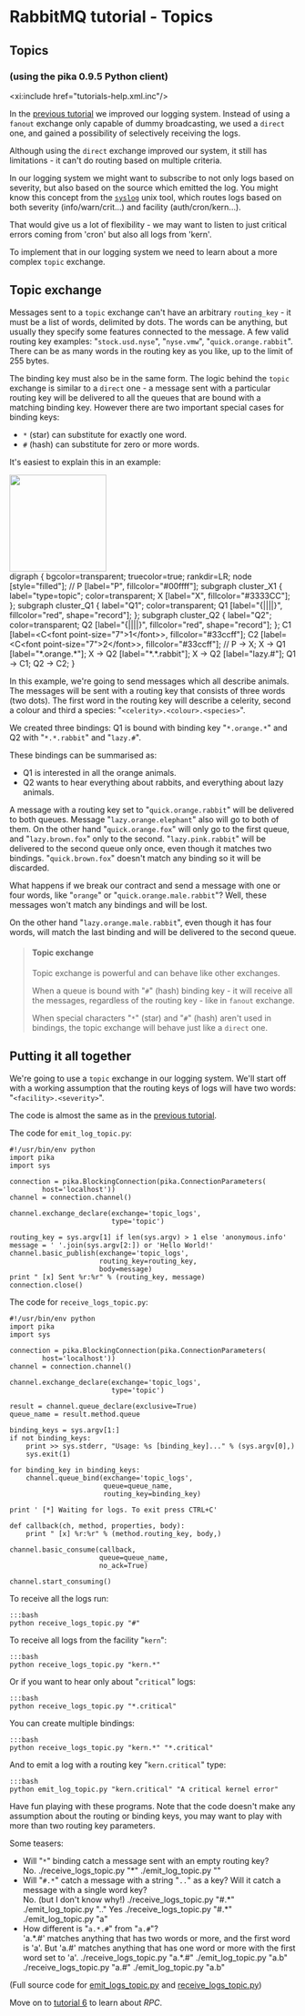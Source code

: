 # RabbitMQ tutorial - Topics

<div id="sidebar" class="tutorial-five">
   <xi:include href="tutorials-menu.xml.inc"/>
</div>

<div id="tutorial">


## Topics
### (using the pika 0.9.5 Python client)

<xi:include href="tutorials-help.xml.inc"/>

In the [previous tutorial](tutorial-four-python.html) we improved our
logging system. Instead of using a `fanout` exchange only capable of
dummy broadcasting, we used a `direct` one, and gained a possibility
of selectively receiving the logs.

Although using the `direct` exchange improved our system, it still has
limitations - it can't do routing based on multiple criteria.

In our logging system we might want to subscribe to not only logs
based on severity, but also based on the source which emitted the log.
You might know this concept from the
[`syslog`](http://en.wikipedia.org/wiki/Syslog) unix tool, which
routes logs based on both severity (info/warn/crit...) and facility
(auth/cron/kern...).

That would give us a lot of flexibility - we may want to listen to
just critical errors coming from 'cron' but also all logs from 'kern'.

To implement that in our logging system we need to learn about a more
complex `topic` exchange.


Topic exchange
--------------

Messages sent to a `topic` exchange can't have an arbitrary
`routing_key` - it must be a list of words, delimited by dots. The
words can be anything, but usually they specify some features
connected to the message. A few valid routing key examples:
"`stock.usd.nyse`", "`nyse.vmw`", "`quick.orange.rabbit`". There can be as
many words in the routing key as you like, up to the limit of 255
bytes.

The binding key must also be in the same form. The logic behind the
`topic` exchange is similar to a `direct` one - a message sent with a
particular routing key will be delivered to all the queues that are
bound with a matching binding key. However there are two important
special cases for binding keys:

  * `*` (star) can substitute for exactly one word.
  * `#` (hash) can substitute for zero or more words.

It's easiest to explain this in an example:

<div class="diagram">
  <img src="/img/tutorials/python-five.png" height="170" />
  <div class="diagram_source">
    digraph {
      bgcolor=transparent;
      truecolor=true;
      rankdir=LR;
      node [style="filled"];
      //
      P [label="P", fillcolor="#00ffff"];
      subgraph cluster_X1 {
        label="type=topic";
	color=transparent;
        X [label="X", fillcolor="#3333CC"];
      };
      subgraph cluster_Q1 {
        label="Q1";
	color=transparent;
        Q1 [label="{||||}", fillcolor="red", shape="record"];
      };
      subgraph cluster_Q2 {
        label="Q2";
	color=transparent;
        Q2 [label="{||||}", fillcolor="red", shape="record"];
      };
      C1 [label=&lt;C&lt;font point-size="7"&gt;1&lt;/font&gt;&gt;, fillcolor="#33ccff"];
      C2 [label=&lt;C&lt;font point-size="7"&gt;2&lt;/font&gt;&gt;, fillcolor="#33ccff"];
      //
      P -&gt; X;
      X -&gt; Q1 [label="*.orange.*"];
      X -&gt; Q2 [label="*.*.rabbit"];
      X -&gt; Q2 [label="lazy.#"];
      Q1 -&gt; C1;
      Q2 -&gt; C2;
    }
  </div>
</div>

In this example, we're going to send messages which all describe
animals. The messages will be sent with a routing key that consists of
three words (two dots). The first word in the routing key
will describe a celerity, second a colour and third a species:
"`<celerity>.<colour>.<species>`".

We created three bindings: Q1 is bound with binding key "`*.orange.*`"
and Q2 with "`*.*.rabbit`" and "`lazy.#`".

These bindings can be summarised as:

  * Q1 is interested in all the orange animals.
  * Q2 wants to hear everything about rabbits, and everything about lazy
    animals.

A message with a routing key set to "`quick.orange.rabbit`"
will be delivered to both queues. Message
"`lazy.orange.elephant`" also will go to both of them. On the other hand
"`quick.orange.fox`" will only go to the first queue, and
"`lazy.brown.fox`" only to the second. "`lazy.pink.rabbit`" will
be delivered to the second queue only once, even though it matches two bindings.
"`quick.brown.fox`" doesn't match any binding so it will be discarded.

What happens if we break our contract and send a message with one or
four words, like "`orange`" or "`quick.orange.male.rabbit`"? Well,
these messages won't match any bindings and will be lost.

On the other hand "`lazy.orange.male.rabbit`", even though it has four
words, will match the last binding and will be delivered to the second
queue.

> #### Topic exchange
>
> Topic exchange is powerful and can behave like other exchanges.
>
> When a queue is bound with "`#`" (hash) binding key - it will receive
> all the messages, regardless of the routing key - like in `fanout` exchange.
>
> When special characters "`*`" (star) and "`#`" (hash) aren't used in bindings,
> the topic exchange will behave just like a `direct` one.

Putting it all together
-----------------------

We're going to use a `topic` exchange in our logging system. We'll
start off with a working assumption that the routing keys of logs will
have two words: "`<facility>.<severity>`".

The code is almost the same as in the
[previous tutorial](tutorial-four-python.html).

The code for `emit_log_topic.py`:

    #!/usr/bin/env python
    import pika
    import sys

    connection = pika.BlockingConnection(pika.ConnectionParameters(
            host='localhost'))
    channel = connection.channel()

    channel.exchange_declare(exchange='topic_logs',
                             type='topic')

    routing_key = sys.argv[1] if len(sys.argv) > 1 else 'anonymous.info'
    message = ' '.join(sys.argv[2:]) or 'Hello World!'
    channel.basic_publish(exchange='topic_logs',
                          routing_key=routing_key,
                          body=message)
    print " [x] Sent %r:%r" % (routing_key, message)
    connection.close()

The code for `receive_logs_topic.py`:

    #!/usr/bin/env python
    import pika
    import sys

    connection = pika.BlockingConnection(pika.ConnectionParameters(
            host='localhost'))
    channel = connection.channel()

    channel.exchange_declare(exchange='topic_logs',
                             type='topic')

    result = channel.queue_declare(exclusive=True)
    queue_name = result.method.queue

    binding_keys = sys.argv[1:]
    if not binding_keys:
        print >> sys.stderr, "Usage: %s [binding_key]..." % (sys.argv[0],)
        sys.exit(1)

    for binding_key in binding_keys:
        channel.queue_bind(exchange='topic_logs',
                           queue=queue_name,
                           routing_key=binding_key)

    print ' [*] Waiting for logs. To exit press CTRL+C'
    
    def callback(ch, method, properties, body):
        print " [x] %r:%r" % (method.routing_key, body,)

    channel.basic_consume(callback,
                          queue=queue_name,
                          no_ack=True)

    channel.start_consuming()

To receive all the logs run:

    :::bash
    python receive_logs_topic.py "#"

To receive all logs from the facility "`kern`":

    :::bash
    python receive_logs_topic.py "kern.*"

Or if you want to hear only about "`critical`" logs:

    :::bash
    python receive_logs_topic.py "*.critical"

You can create multiple bindings:

    :::bash
    python receive_logs_topic.py "kern.*" "*.critical"


And to emit a log with a routing key "`kern.critical`" type:

    :::bash
    python emit_log_topic.py "kern.critical" "A critical kernel error"


Have fun playing with these programs. Note that the code doesn't make
any assumption about the routing or binding keys, you may want to play
with more than two routing key parameters.

Some teasers:

 * Will "`*`" binding catch a message sent with an empty routing key?
   <div class="teaser_answer">
       No.
       ./receive_logs_topic.py "&#42;"
       ./emit_log_topic.py ""
   </div>
 * Will "`#.*`" catch a message with a string "`..`" as a key? Will
   it catch a message with a single word key?
   <div class="teaser_answer">
       No. (but I don't know why!)
       ./receive_logs_topic.py "#.&#42;"
       ./emit_log_topic.py ".."
       Yes
       ./receive_logs_topic.py "#.&#42;"
       ./emit_log_topic.py "a"
   </div>
 * How different is "`a.*.#`" from "`a.#`"?
   <div class="teaser_answer">
       'a.&#42;.#' matches anything that has two words or more, and the first
       word is 'a'. But 'a.#' matches anything that has one word or more
       with the first word set to 'a'.
       ./receive_logs_topic.py "a.*.#"
       ./emit_log_topic.py "a.b"
       ./receive_logs_topic.py "a.#"
       ./emit_log_topic.py "a.b"
   </div>

(Full source code for [emit_logs_topic.py](https://github.com/rabbitmq/rabbitmq-tutorials/blob/master/python/emit_log_topic.py)
and [receive_logs_topic.py](https://github.com/rabbitmq/rabbitmq-tutorials/blob/master/python/receive_logs_topic.py))

Move on to [tutorial 6](tutorial-six-python.html) to learn about *RPC*.

</div>
